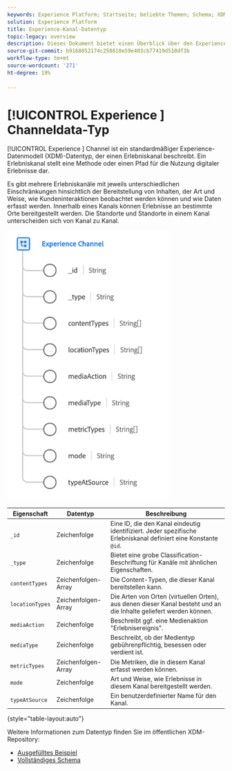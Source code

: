 ```yaml
---
keywords: Experience Platform; Startseite; beliebte Themen; Schema; XDM; Felder; Schemas; Schemas; Webseitendetails; Datentyp; Datentyp; Datentyp; Datentyp; Webseite
solution: Experience Platform
title: Experience-Kanal-Datentyp
topic-legacy: overview
description: Dieses Dokument bietet einen Überblick über den Experience-Kanal-Datenmodell (XDM)-Datentyp.
source-git-commit: b9168052174c250810e59e403cb77419d510df3b
workflow-type: tm+mt
source-wordcount: '271'
ht-degree: 19%

---
```


# [!UICONTROL Experience ] Channeldata-Typ

[!UICONTROL Experience ] Channel ist ein standardmäßiger Experience-Datenmodell (XDM)-Datentyp, der einen Erlebniskanal beschreibt. Ein Erlebniskanal stellt eine Methode oder einen Pfad für die Nutzung digitaler Erlebnisse dar.

Es gibt mehrere Erlebniskanäle mit jeweils unterschiedlichen Einschränkungen hinsichtlich der Bereitstellung von Inhalten, der Art und Weise, wie Kundeninteraktionen beobachtet werden können und wie Daten erfasst werden. Innerhalb eines Kanals können Erlebnisse an bestimmte Orte bereitgestellt werden. Die Standorte und Standorte in einem Kanal unterscheiden sich von Kanal zu Kanal.

![](../images/data-types/experience-channel.png)

| Eigenschaft | Datentyp | Beschreibung |
| --- | --- | --- |
| `_id` | Zeichenfolge | Eine ID, die den Kanal eindeutig identifiziert. Jeder spezifische Erlebniskanal definiert eine Konstante `@id`. |
| `_type` | Zeichenfolge | Bietet eine grobe Classification-Beschriftung für Kanäle mit ähnlichen Eigenschaften. |
| `contentTypes` | Zeichenfolgen-Array | Die Content-Typen, die dieser Kanal bereitstellen kann. |
| `locationTypes` | Zeichenfolgen-Array | Die Arten von Orten (virtuellen Orten), aus denen dieser Kanal besteht und an die Inhalte geliefert werden können. |
| `mediaAction` | Zeichenfolge | Beschreibt ggf. eine Medienaktion &quot;Erlebnisereignis&quot;. |
| `mediaType` | Zeichenfolge | Beschreibt, ob der Medientyp gebührenpflichtig, besessen oder verdient ist. |
| `metricTypes` | Zeichenfolgen-Array | Die Metriken, die in diesem Kanal erfasst werden können. |
| `mode` | Zeichenfolge | Art und Weise, wie Erlebnisse in diesem Kanal bereitgestellt werden. |
| `typeAtSource` | Zeichenfolge | Ein benutzerdefinierter Name für den Kanal. |

{style=&quot;table-layout:auto&quot;}

Weitere Informationen zum Datentyp finden Sie im öffentlichen XDM-Repository:

* [Ausgefülltes Beispiel](https://github.com/adobe/xdm/blob/master/components/datatypes/channels/channel.example.1.json)
* [Vollständiges Schema](https://github.com/adobe/xdm/blob/master/components/datatypes/channels/channel.schema.json)
